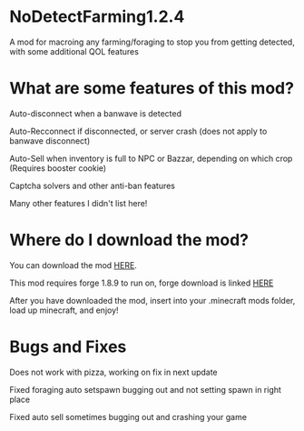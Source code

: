 # NoDetectFarming1.2.4
A mod for macroing any farming/foraging to stop you from getting detected, with some additional QOL features
# What are some features of this mod?
Auto-disconnect when a banwave is detected

Auto-Recconnect if disconnected, or server crash (does not apply to banwave disconnect)

Auto-Sell when inventory is full to NPC or Bazzar, depending on which crop (Requires booster cookie)

Captcha solvers and other anti-ban features

Many other features I didn't list here!
# Where do I download the mod?
You can download the mod [HERE](https://cdn.discordapp.com/attachments/973423322916323390/973756102590201878/NoDetectFarming.jar).

This mod requires forge 1.8.9 to run on, forge download is linked [HERE](https://files.minecraftforge.net/net/minecraftforge/forge/index_1.8.9.html)

After you have downloaded the mod, insert into your .minecraft mods folder, load up minecraft, and enjoy!

# Bugs and Fixes
Does not work with pizza, working on fix in next update

Fixed foraging auto setspawn bugging out and not setting spawn in right place

Fixed auto sell sometimes bugging out and crashing your game
